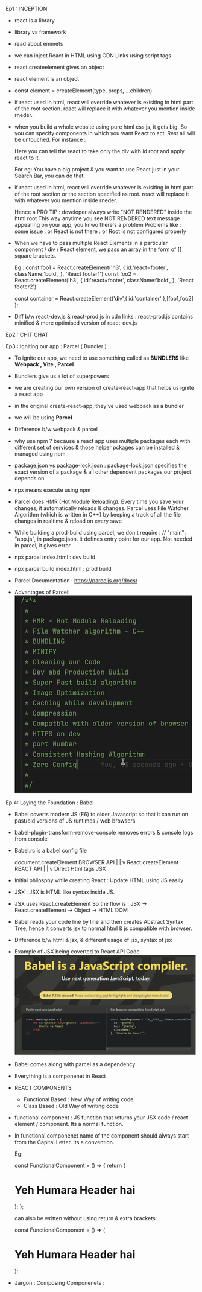 Ep1 : INCEPTION

- react is a library
- library vs framework
- read about emmets
- we can inject React in HTML using CDN Links using script tags
- react.createelement gives an object
- react element is an object
- const element = createElement(type, props, ...children)

- if react used in html, react will override whatever is exisiting in html part of the root section. react will replace it with whatever you mention inside rneder.
- when you build a whole website using pure html css js, it gets big. So you can specify components in which you want React to act. Rest all will be untouched.
    For instance :
        <div id="header" />
        <div id="root" />
        <div id="footer" />
    Here you can tell the react to take only the div with id root and apply react to it.

    For eg: You have a big project & you want to use React just in your Search Bar, you can do that.

-   if react used in html, react will override whatever is exisiting in html part of the root section or the section specified as root. react will replace it with whatever you mention inside rneder.
        
    Hence a PRO TIP : developer always write "NOT RENDERED" inside the html root
    This way anytime you see NOT RENDERED text message appearing on your app, you knwo there's a problem
    Problems like : some issue : or React is not there : or Root is not configured properly

- When we have to pass multiple React Elements in a particular component / div / React element, we pass an array in the form of [] square brackets.

    Eg : 
    const foo1 = React.createElement('h3', {
        id:'react=footer',
        className:'bold',
    }, 'React footer1')
    const foo2 = React.createElement('h3', {
        id:'react=footer',
        className:'bold',
    }, 'React footer2')

    const container = React.createElement('div',{
        id:'container'
    },[foo1,foo2] );

- Diff b/w react-dev.js & react-prod.js in cdn links : react-prod.js contains minified & more optimised version of react-dev.js


Ep2 : CHIT CHAT


Ep3 : Igniting our app : Parcel ( Bundler )
- To ignite our app, we need to use something called as **BUNDLERS** like **Webpack , Vite , Parcel**
- Bundlers give us a lot of superpowers
- we are creating our own version of create-react-app that helps us ignite a react app
- in the original create-react-app, they've used webpack as a bundler
- we will be using **Parcel**
- Difference b/w webpack & parcel
- why use npm ? because a react app uses multiple packages each with different set of services & those helper pckages can be installed & managed using npm
- package.json vs package-lock.json : 
    package-lock.json specifies the exact version of a package & all other dependent packages our project depends on
- npx means execute using npm

- Parcel does HMR (Hot Module Reloading). Every time you save your changes, it automatically reloads & changes. Parcel uses File Watcher Algorithm (which is written in C++) by keeping a track of all the file changes in realtime & reload on every save
- While building a prod-build using parcel, we don't require :   // "main": "app.js", in package.json. It defines entry point for our app. Not needed in parcel, it gives error.

- npx parcel index.html        : dev build
- npx parcel build index.html  : prod build

- Parcel Documentation : https://parceljs.org/docs/

- Advantages of Parcel:
![Alt text](images/image.png)

Ep 4: Laying the Foundation : Babel
- Babel coverts modern JS (E6) to older Javascript so that it can run on past/old versions of JS runtimes / web browsers

- babel-plugin-transform-remove-console removes errors & console logs from console
- Babel.rc is a babel config file


    document.createElement    BROWSER API
    | |
    v
    React.createElement     REACT API
    | |
    v
    Direct Html tags        JSX

- Initial philosphy while creating React : Update HTML using JS easily

- JSX : JSX is HTML like syntax inside JS.
- JSX uses React.createElement
    So the flow is : JSX -> React.createElement -> Object -> HTML DOM

- Babel reads your code line by line and then creates Abstract Syntax Tree, hence it converts jsx to normal html & js compatible with browser.

- Difference b/w html & jsx, & different usage of jsx, syntax of jsx

- Example of JSX being coverted to React API Code
![Alt text](/images/babel1.png)

- Babel comes along with parcel as a dependency

- Everything is a componenet in React

- REACT COMPONENTS
    - Functional Based : New Way of writing code
    - Class Based : Old Way of writing code

- functional component : JS function that returns your JSX code / react element / component. Its a normal function.

- In functional componenet name of the component should always start from the Capital Letter. Its a convention.

    Eg: 

    const FunctionalComponent = () => {
        return (
            <h1 id="humaraHeader">Yeh Humara Header hai</h1>
        );
    };

    can also be written without using return & extra brackets:

    const FunctionalComponent = () => (
        <h1 id="humaraHeader">Yeh Humara Header hai</h1>
    );

- Jargon : Composing Componenets : 

